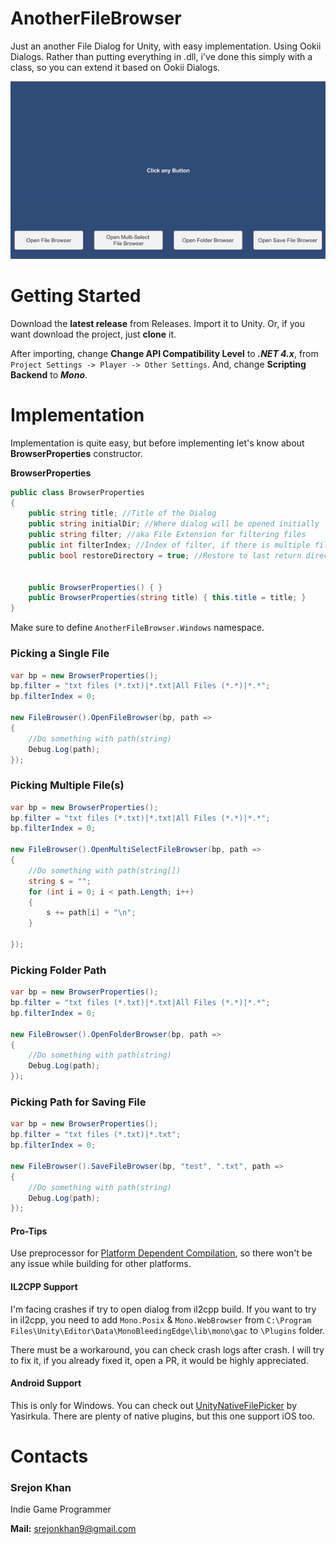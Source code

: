 # AnotherFileBrowser

Just an another File Dialog for Unity, with easy implementation. Using Ookii Dialogs. Rather than putting everything in .dll, i've done this simply with a class, so you can extend it based on Ookii Dialogs.

![alt-text](demo.gif)

# Getting Started

Download the **latest release** from Releases. Import it to Unity. Or, if you want download the project, just **clone** it.

After importing, change **Change API Compatibility Level** to **_.NET 4.x_**, from `Project Settings -> Player -> Other Settings`. And, change **Scripting Backend** to **_Mono_**.

# Implementation

Implementation is quite easy, but before implementing let's know about **BrowserProperties** constructor.

**BrowserProperties**

```csharp
public class BrowserProperties
{
    public string title; //Title of the Dialog
    public string initialDir; //Where dialog will be opened initially
    public string filter; //aka File Extension for filtering files
    public int filterIndex; //Index of filter, if there is multiple filter. Default is 0.
    public bool restoreDirectory = true; //Restore to last return directory


    public BrowserProperties() { }
    public BrowserProperties(string title) { this.title = title; }
}
```

Make sure to define `AnotherFileBrowser.Windows` namespace.

### Picking a Single File

```csharp
var bp = new BrowserProperties();
bp.filter = "txt files (*.txt)|*.txt|All Files (*.*)|*.*";
bp.filterIndex = 0;

new FileBrowser().OpenFileBrowser(bp, path =>
{
    //Do something with path(string)
    Debug.Log(path);
});
```

### Picking Multiple File(s)

```csharp
var bp = new BrowserProperties();
bp.filter = "txt files (*.txt)|*.txt|All Files (*.*)|*.*";
bp.filterIndex = 0;

new FileBrowser().OpenMultiSelectFileBrowser(bp, path =>
{
    //Do something with path(string[])
    string s = "";
    for (int i = 0; i < path.Length; i++)
    {
        s += path[i] + "\n";
    }

});
```

### Picking Folder Path

```csharp
var bp = new BrowserProperties();
bp.filter = "txt files (*.txt)|*.txt|All Files (*.*)|*.*";
bp.filterIndex = 0;

new FileBrowser().OpenFolderBrowser(bp, path =>
{
    //Do something with path(string)
    Debug.Log(path);
});
```

### Picking Path for Saving File

```csharp
var bp = new BrowserProperties();
bp.filter = "txt files (*.txt)|*.txt";
bp.filterIndex = 0;

new FileBrowser().SaveFileBrowser(bp, "test", ".txt", path =>
{
    //Do something with path(string)
    Debug.Log(path);
});
```

#### Pro-Tips

Use preprocessor for [Platform Dependent Compilation](https://docs.unity3d.com/Manual/PlatformDependentCompilation.html), so there won't be any issue while building for other platforms.

#### IL2CPP Support

I'm facing crashes if try to open dialog from il2cpp build. If you want to try in il2cpp, you need to add `Mono.Posix` & `Mono.WebBrowser` from `C:\Program Files\Unity\Editor\Data\MonoBleedingEdge\lib\mono\gac` to `\Plugins` folder.

There must be a workaround, you can check crash logs after crash. I will try to fix it, if you already fixed it, open a PR, it would be highly appreciated.

#### Android Support

This is only for Windows. You can check out [UnityNativeFilePicker](https://github.com/yasirkula/UnityNativeFilePicker) by Yasirkula. There are plenty of native plugins, but this one support iOS too.

# Contacts

### Srejon Khan

Indie Game Programmer

**Mail:** srejonkhan9@gmail.com
